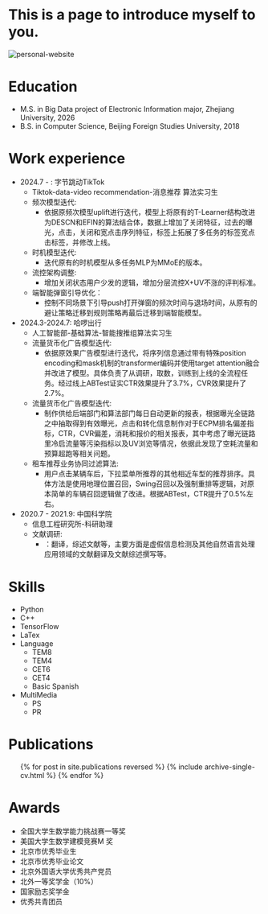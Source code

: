 # This is a page to introduce myself to you.

![personal-website](https://zxradrian.github.io/)


Education
======
* M.S. in Big Data project of Electronic Information major, Zhejiang University, 2026
* B.S. in Computer Science, Beijing Foreign Studies University, 2018

  
Work experience
======
* 2024.7 - : 字节跳动TikTok
  * Tiktok-data-video recommendation-消息推荐 算法实习生
  * 频次模型迭代:
    * 依据原频次模型uplift进行迭代，模型上将原有的T-Learner结构改进为DESCN和EFIN的算法结合体，数据上增加了关闭特征，过去的曝光，点击，关闭和宽点击序列特征，标签上拓展了多任务的标签宽点击标签，并修改上线。
  * 时机模型迭代:
    * 迭代原有的时机模型从多任务MLP为MMoE的版本。
  * 流控架构调整:
    * 增加关闭状态用户少发的逻辑，增加分层流控X+UV不涨的评判标准。
  * 端智能弹窗引导优化：
    * 控制不同场景下引导push打开弹窗的频次时间与退场时间，从原有的避让策略迁移到规则策略再最后迁移到端智能模型。
* 2024.3-2024.7: 哈啰出行
  * 人工智能部-基础算法-智能搜推组算法实习生
  * 流量货币化广告模型迭代:
    * 依据原效果广告模型进行迭代，将序列信息通过带有特殊position encoding和mask机制的transformer编码并使用target attention融合并改进了模型。具体负责了从调研，取数，训练到上线的全流程任务。经过线上ABTest证实CTR效果提升了3.7%，CVR效果提升了2.7%。
  * 流量货币化广告模型迭代:
    * 制作供给后端部门和算法部门每日自动更新的报表，根据曝光全链路之中抽取得到有效曝光，点击和转化信息制作对于ECPM排名偏差指标，CTR，CVR偏差，消耗和报价的相关报表，其中考虑了曝光链路里冷启流量等污染指标以及UV浏览等情况，依据此发现了空耗流量和预算超跑等相关问题。
  * 租车推荐业务协同过滤算法:
    * 用户点击某辆车后，下拉菜单所推荐的其他相近车型的推荐排序。具体方法是使用地理位置召回，Swing召回以及强制重排等逻辑，对原本简单的车辆召回逻辑做了改进。根据ABTest，CTR提升了0.5%左右。
* 2020.7 - 2021.9: 中国科学院
  * 信息工程研究所-科研助理
  * 文献调研:
    * ：翻译，综述文献等，主要方面是虚假信息检测及其他自然语言处理应用领域的文献翻译及文献综述撰写等。


Skills
======

  * Python
  * C++
  * TensorFlow
  * LaTex
* Language
  * TEM8
  * TEM4
  * CET6
  * CET4
  * Basic Spanish
* MultiMedia
  * PS
  * PR
 
Publications
======
  <ul>{% for post in site.publications reversed %}
    {% include archive-single-cv.html %}
  {% endfor %}</ul>

Awards
======
* 全国大学生数学能力挑战赛一等奖
* 美国大学生数学建模竞赛M 奖
* 北京市优秀毕业生
* 北京市优秀毕业论文
* 北京外国语大学优秀共产党员
* 北外一等奖学金（10%）
* 国家励志奖学金
* 优秀共青团员
